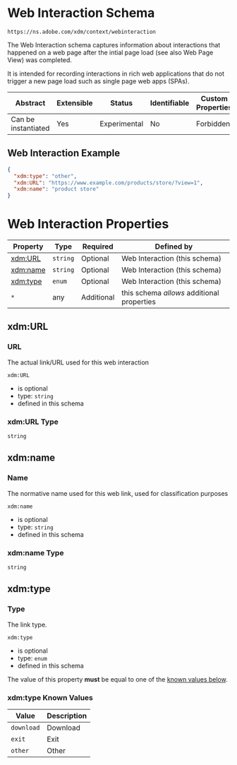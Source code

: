 
# Web Interaction Schema

```
https://ns.adobe.com/xdm/context/webinteraction
```

The Web Interaction schema captures information about interactions that happened on a web page after the intial page load (see also Web Page View) was completed.

It is intended for recording interactions in rich web applications that do not trigger a new page load such as single page web apps (SPAs).


| Abstract | Extensible | Status | Identifiable | Custom Properties | Additional Properties | Defined In |
|----------|------------|--------|--------------|-------------------|-----------------------|------------|
| Can be instantiated | Yes | Experimental | No | Forbidden | Permitted | [context/webinteraction.schema.json](context/webinteraction.schema.json) |

## Web Interaction Example
```json
{
  "xdm:type": "other",
  "xdm:URL": "https://www.example.com/products/store/?view=1",
  "xdm:name": "product store"
}
```

# Web Interaction Properties

| Property | Type | Required | Defined by |
|----------|------|----------|------------|
| [xdm:URL](#xdmurl) | `string` | Optional | Web Interaction (this schema) |
| [xdm:name](#xdmname) | `string` | Optional | Web Interaction (this schema) |
| [xdm:type](#xdmtype) | `enum` | Optional | Web Interaction (this schema) |
| `*` | any | Additional | this schema *allows* additional properties |

## xdm:URL
### URL

The actual link/URL used for this web interaction

`xdm:URL`
* is optional
* type: `string`
* defined in this schema

### xdm:URL Type


`string`






## xdm:name
### Name

The normative name used for this web link, used for classification purposes

`xdm:name`
* is optional
* type: `string`
* defined in this schema

### xdm:name Type


`string`






## xdm:type
### Type

The link type.

`xdm:type`
* is optional
* type: `enum`
* defined in this schema

The value of this property **must** be equal to one of the [known values below](#xdm:type-known-values).

### xdm:type Known Values
| Value | Description |
|-------|-------------|
| `download` | Download |
| `exit` | Exit |
| `other` | Other |



